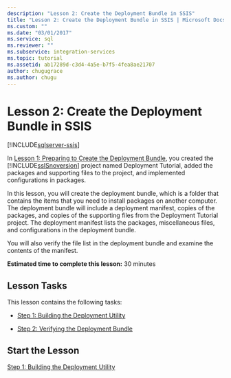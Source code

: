 ```yaml
---
description: "Lesson 2: Create the Deployment Bundle in SSIS"
title: "Lesson 2: Create the Deployment Bundle in SSIS | Microsoft Docs"
ms.custom: ""
ms.date: "03/01/2017"
ms.service: sql
ms.reviewer: ""
ms.subservice: integration-services
ms.topic: tutorial
ms.assetid: ab17289d-c3d4-4a5e-b7f5-4fea8ae21707
author: chugugrace
ms.author: chugu
---
```

# Lesson 2: Create the Deployment Bundle in SSIS

[!INCLUDE[sqlserver-ssis](../includes/applies-to-version/sqlserver-ssis.md)]


In [Lesson 1: Preparing to Create the Deployment Bundle](../integration-services/lesson-1-preparing-to-create-the-deployment-bundle.md), you created the [!INCLUDE[ssISnoversion](../includes/ssisnoversion-md.md)] project named Deployment Tutorial, added the packages and supporting files to the project, and implemented configurations in packages.  
  
In this lesson, you will create the deployment bundle, which is a folder that contains the items that you need to install packages on another computer. The deployment bundle will include a deployment manifest, copies of the packages, and copies of the supporting files from the Deployment Tutorial project. The deployment manifest lists the packages, miscellaneous files, and configurations in the deployment bundle.  
  
You will also verify the file list in the deployment bundle and examine the contents of the manifest.  
  
**Estimated time to complete this lesson:** 30 minutes  
  
## Lesson Tasks  
This lesson contains the following tasks:  
  
-   [Step 1: Building the Deployment Utility](../integration-services/lesson-2-1-building-the-deployment-utility.md)  
  
-   [Step 2: Verifying the Deployment Bundle](../integration-services/lesson-2-2-verifying-the-deployment-bundle.md)  
  
## Start the Lesson  
[Step 1: Building the Deployment Utility](../integration-services/lesson-2-1-building-the-deployment-utility.md)  
  
  
  
